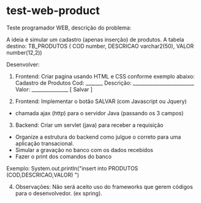 # test-web-product
Teste programador WEB, descrição do problema:

A ideia é simular um cadastro (apenas inserção) de produtos.
A tabela destino:
TB_PRODUTOS (
COD number,
DESCRICAO varchar2(50),
VALOR number(12,2))

Desenvolver:
1) Frontend: Criar pagina usando HTML e CSS conforme exemplo abaixo:
Cadastro de Produtos
Cod: _______
Descrição: _________________________
Valor: _______________
[ Salvar ]

2) Frontend: Implementar o botão SALVAR (com Javascript ou Jquery)
- chamada ajax (http) para o servidor Java (passando os 3 campos)

3) Backend: Criar um servlet (java) para receber a requisição
- Organize a estrutura do backend como julgue o correto para uma aplicação
transacional.
- Simular a gravação no banco com os dados recebidos
- Fazer o print dos comandos do banco

Exemplo: System.out.println("insert into PRODUTOS
(COD,DESCRICAO,VALOR) ")

4) Observações:
Não será aceito uso do frameworks que gerem códigos para o
desenvolvedor. (ex spring).

